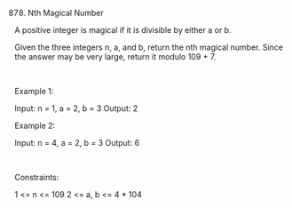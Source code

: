 878. Nth Magical Number

A positive integer is magical if it is divisible by either a or b.

Given the three integers n, a, and b, return the nth magical number. Since the answer may be very large, return it modulo 109 + 7.

 

Example 1:

Input: n = 1, a = 2, b = 3
Output: 2


Example 2:

Input: n = 4, a = 2, b = 3
Output: 6


 

Constraints:

1 <= n <= 109
2 <= a, b <= 4 * 104